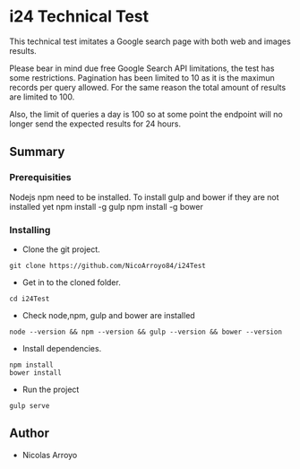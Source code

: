 # i24 Technical Test

This technical test imitates a Google search page with both web and images results.

Please bear in mind due free Google Search API limitations, the test has some restrictions. Pagination has been limited to 10
as it is the maximun records per query allowed. For the same reason the total amount of results are limited to 100.

Also, the limit of queries a day is 100 so at some point the endpoint will no longer send the expected results for 24 hours.

## Summary


### Prerequisities

Nodejs npm need to be installed.
To install gulp and bower if they are not installed yet
npm install -g gulp
npm install -g bower

### Installing

- Clone the git project.
```
git clone https://github.com/NicoArroyo84/i24Test
```
- Get in to the cloned folder.
```
cd i24Test
```
- Check node,npm, gulp and bower are installed
```
node --version && npm --version && gulp --version && bower --version
```
- Install dependencies.
```
npm install
bower install
```
- Run the project
```
gulp serve
```

## Author

* Nicolas Arroyo
